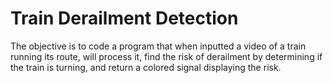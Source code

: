 # Train Derailment Detection

The objective is to code a program that when inputted a video of a train running its route, will process it, find the risk of derailment by determining if the train is turning, and return a colored signal displaying the risk.